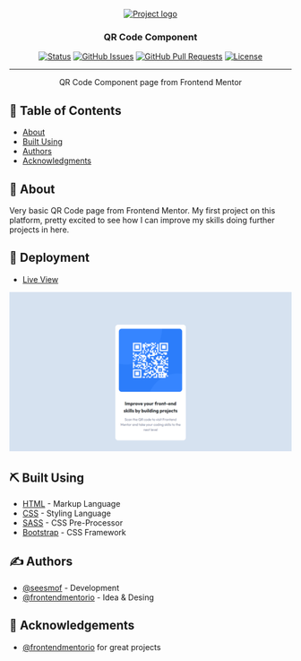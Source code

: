 <p align="center">
  <a href="" rel="noopener">
 <img src="https://miro.medium.com/max/1838/0*cfYEyKU7fH1Vz37c.png" alt="Project logo"></a>
</p>

<h3 align="center">QR Code Component</h3>

<div align="center">

[![Status](https://img.shields.io/badge/status-active-success.svg)]()
[![GitHub Issues](https://img.shields.io/github/issues/seesmof/The-Documentation-Compendium.svg)](https://github.com/seesmof/fm-qr-code-component/issues)
[![GitHub Pull Requests](https://img.shields.io/github/issues-pr/seesmof/The-Documentation-Compendium.svg)](https://github.com/seesmof/fm-qr-code-component/pulls)
[![License](https://img.shields.io/badge/license-MIT-blue.svg)](./LICENSE)

</div>

---

<p align="center"> QR Code Component page from Frontend Mentor
    <br>
</p>

## 📝 Table of Contents

- [About](#about)
- [Built Using](#built_using)
- [Authors](#authors)
- [Acknowledgments](#acknowledgement)

## 🧐 About <a name = "about"></a>

Very basic QR Code page from Frontend Mentor. My first project on this platform, pretty excited to see how I can improve my skills doing further projects in here.

## 🚀 Deployment <a name = "deployment"></a>

- [Live View](https://seesmof.github.io/fm-qr-code-component/)

![Website Page](./img/QR-Code-Component.png)

## ⛏️ Built Using <a name = "built_using"></a>

- [HTML](https://www.w3.org/html/) - Markup Language
- [CSS](https://www.w3schools.com/css/) - Styling Language
- [SASS](https://sass-lang.com/) - CSS Pre-Processor
- [Bootstrap](https://getbootstrap.com/) - CSS Framework

## ✍️ Authors <a name = "authors"></a>

- [@seesmof](https://github.com/seesmof) - Development
- [@frontendmentorio](https://github.com/frontendmentorio) - Idea & Desing

## 🎉 Acknowledgements <a name = "acknowledgement"></a>

- [@frontendmentorio](https://github.com/frontendmentorio) for great projects
